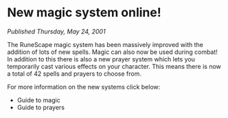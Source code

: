 # New magic system online!
*Published Thursday, May 24, 2001*

The RuneScape magic system has been massively improved with the addition of lots of new spells. Magic can also now be used during combat! In addition to this there is also a new prayer system which lets you temporarily cast various effects on your character. This means there is now a total of 42 spells and prayers to choose from.

For more information on the new systems click below:

*   Guide to magic
*   Guide to prayers

